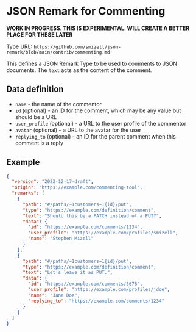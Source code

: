 # JSON Remark for Commenting

**WORK IN PROGRESS. THIS IS EXPERIMENTAL. WILL CREATE A BETTER PLACE FOR THESE LATER**

Type URL: `https://github.com/smizell/json-remark/blob/main/contrib/commenting.md`

This defines a JSON Remark Type to be used to comments to JSON documents. The `text` acts as the content of the comment.

## Data definition

- `name` - the name of the commentor
- `id` (optional) - an ID for the comment, which may be any value but should be a URL
- `user_profile` (optional) - a URL to the user profile of the commentor
- `avatar` (optional) - a URL to the avatar for the user
- `replying_to` (optional) - an ID for the parent comment when this comment is a reply

## Example

```json
{
  "version": "2022-12-17-draft",
  "origin": "https://example.com/commenting-tool",
  "remarks": [
    {
      "path": "#/paths/~1customers~1{id}/put",
      "type": "https://example.com/definition/comment",
      "text": "Should this be a PATCH instead of a PUT?",
      "data": {
        "id": "https://example.com/comments/1234",
        "user_profile": "https://example.com/profiles/smizell",
        "name": "Stephen Mizell"
      }
    },
    {
      "path": "#/paths/~1customers~1{id}/put",
      "type": "https://example.com/definition/comment",
      "text": "Let's leave it as PUT.",
      "data": {
        "id": "https://example.com/comments/5678",
        "user_profile": "https://example.com/profiles/jdoe",
        "name": "Jane Doe",
        "replying_to": "https://example.com/comments/1234"
      }
    }
  ]
}
```
